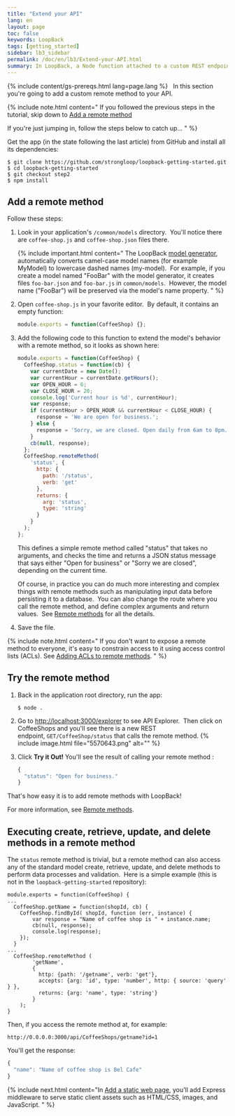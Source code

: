 ```yaml
---
title: "Extend your API"
lang: en
layout: page
toc: false
keywords: LoopBack
tags: [getting_started]
sidebar: lb3_sidebar
permalink: /doc/en/lb3/Extend-your-API.html
summary: In LoopBack, a Node function attached to a custom REST endpoint is called a <i>remote method</i>.
---
```


{% include content/gs-prereqs.html lang=page.lang %}
 
In this section you're going to add a custom remote method to your API.

{% include note.html content="
If you followed the previous steps in the tutorial, skip down to [Add a remote method](#add-a-remote-method)

If you're just jumping in, follow the steps below to catch up...
" %}

Get the app (in the state following the last article) from GitHub and install all its dependencies:

```
$ git clone https://github.com/strongloop/loopback-getting-started.git
$ cd loopback-getting-started
$ git checkout step2
$ npm install
```

## Add a remote method

Follow these steps:

1.  Look in your application's `/common/models` directory.  You'll notice there are `coffee-shop.js` and `coffee-shop.json` files there.  

    {% include important.html content="
    The LoopBack [model generator](Model-generator.html), automatically converts camel-case model names (for example MyModel) to lowercase dashed names (my-model).  For example, if you create a model named \"FooBar\" with the model generator, it creates files `foo-bar.json` and `foo-bar.js` in `common/models`.  However, the model name (\"FooBar\") will be preserved via the model's name property.
    " %}
2.  Open `coffee-shop.js` in your favorite editor.  By default, it contains an empty function: 

    ```js
    module.exports = function(CoffeeShop) {};
    ```

3.  Add the following code to this function to extend the model's behavior with a remote method, so it looks as shown here:

    ```js
    module.exports = function(CoffeeShop) {
      CoffeeShop.status = function(cb) {
        var currentDate = new Date();
        var currentHour = currentDate.getHours();
        var OPEN_HOUR = 6;
        var CLOSE_HOUR = 20;
        console.log('Current hour is %d', currentHour);
        var response;
        if (currentHour > OPEN_HOUR && currentHour < CLOSE_HOUR) {
          response = 'We are open for business.';
        } else {
          response = 'Sorry, we are closed. Open daily from 6am to 8pm.';
        }
        cb(null, response);
      };
      CoffeeShop.remoteMethod(
        'status', {
          http: {
            path: '/status',
            verb: 'get'
          },
          returns: {
            arg: 'status',
            type: 'string'
          }
        }
      );
    };
    ```

    This defines a simple remote method called "status" that takes no arguments, and checks the time and returns a JSON status message that says either "Open for business" or "Sorry we are closed", depending on the current time.

    Of course, in practice you can do much more interesting and complex things with remote methods such as manipulating input data before persisting it to a database.  You can also change the route where you call the remote method, and define complex arguments and return values.  See [Remote methods](Remote-methods) for all the details.

4.  Save the file.

{% include note.html content="
If you don't want to expose a remote method to everyone, it's easy to constrain access to it using access control lists (ACLs). See [Adding ACLs to remote methods](Remote-methods#adding-acls-to-remote-methods).
" %}

## Try the remote method

1.  Back in the application root directory, run the app: 

    `$ node .`

2.  Go to [http://localhost:3000/explorer](http://localhost:3000/explorer) to see API Explorer.  Then click on CoffeeShops and you'll see there is a new REST endpoint, `GET/CoffeeShop/status` that calls the remote method.
    {% include image.html file="5570643.png" alt="" %} 

3.  Click **Try it Out!**
    You'll see the result of calling your remote method :
    ```js
    {
      "status": "Open for business."
    }
    ```

That's how easy it is to add remote methods with LoopBack! 

For more information, see [Remote methods](Remote-methods).

## Executing create, retrieve, update, and delete methods in a remote method

The `status` remote method is trivial, but a remote method can also access any of the standard model create, retrieve, update, and delete methods to perform data processes and validation.  Here is a simple example (this is not in the `loopback-getting-started` repository):

```
module.exports = function(CoffeeShop) {
...
  CoffeeShop.getName = function(shopId, cb) {
    CoffeeShop.findById( shopId, function (err, instance) {
        var response = "Name of coffee shop is " + instance.name;
        cb(null, response);
        console.log(response);
    });
  }
...
  CoffeeShop.remoteMethod (
        'getName',
        {
          http: {path: '/getname', verb: 'get'},
          accepts: {arg: 'id', type: 'number', http: { source: 'query' } },
          returns: {arg: 'name', type: 'string'}
        }
    );
}
```

Then, if you access the remote method at, for example:

`http://0.0.0.0:3000/api/CoffeeShops/getname?id=1`

You'll get the response:

```js
{
  "name": "Name of coffee shop is Bel Cafe"
}
```

{% include next.html content="In [Add a static web page](Add-a-static-web-page.html), you'll add Express middleware to serve static client assets such as HTML/CSS, images, and JavaScript. "
%}
